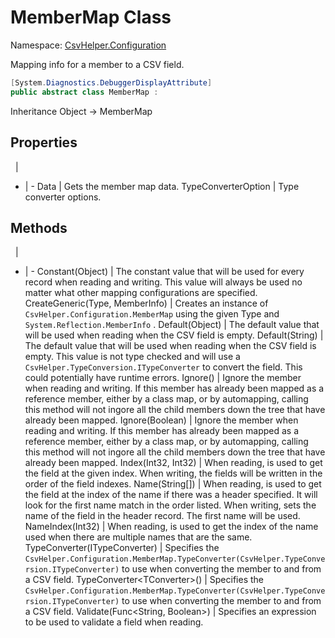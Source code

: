 # MemberMap Class

Namespace: [CsvHelper.Configuration](/api/CsvHelper.Configuration)

Mapping info for a member to a CSV field.

```cs
[System.Diagnostics.DebuggerDisplayAttribute]
public abstract class MemberMap : 
```

Inheritance Object -> MemberMap

## Properties
&nbsp; | &nbsp;
- | -
Data | Gets the member map data.
TypeConverterOption | Type converter options.

## Methods
&nbsp; | &nbsp;
- | -
Constant(Object) | The constant value that will be used for every record when reading and writing. This value will always be used no matter what other mapping configurations are specified.
CreateGeneric(Type, MemberInfo) | Creates an instance of ``CsvHelper.Configuration.MemberMap`` using the given Type and ``System.Reflection.MemberInfo`` .
Default(Object) | The default value that will be used when reading when the CSV field is empty.
Default(String) | The default value that will be used when reading when the CSV field is empty. This value is not type checked and will use a ``CsvHelper.TypeConversion.ITypeConverter`` to convert the field. This could potentially have runtime errors.
Ignore() | Ignore the member when reading and writing. If this member has already been mapped as a reference member, either by a class map, or by automapping, calling this method will not ingore all the child members down the tree that have already been mapped.
Ignore(Boolean) | Ignore the member when reading and writing. If this member has already been mapped as a reference member, either by a class map, or by automapping, calling this method will not ingore all the child members down the tree that have already been mapped.
Index(Int32, Int32) | When reading, is used to get the field at the given index. When writing, the fields will be written in the order of the field indexes.
Name(String[]) | When reading, is used to get the field at the index of the name if there was a header specified. It will look for the first name match in the order listed. When writing, sets the name of the field in the header record. The first name will be used.
NameIndex(Int32) | When reading, is used to get the index of the name used when there are multiple names that are the same.
TypeConverter(ITypeConverter) | Specifies the ``CsvHelper.Configuration.MemberMap.TypeConverter(CsvHelper.TypeConversion.ITypeConverter)`` to use when converting the member to and from a CSV field.
TypeConverter&lt;TConverter&gt;() | Specifies the ``CsvHelper.Configuration.MemberMap.TypeConverter(CsvHelper.TypeConversion.ITypeConverter)`` to use when converting the member to and from a CSV field.
Validate(Func&lt;String, Boolean&gt;) | Specifies an expression to be used to validate a field when reading.
